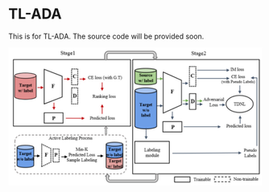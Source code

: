 # TL-ADA
This is for TL-ADA. The source code will be provided soon.

<p align="center">
 <img align="left" src="./figures/framework.png" width="600">
</p>


